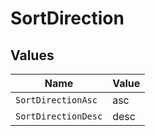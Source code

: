 # SortDirection


## Values

| Name                | Value               |
| ------------------- | ------------------- |
| `SortDirectionAsc`  | asc                 |
| `SortDirectionDesc` | desc                |